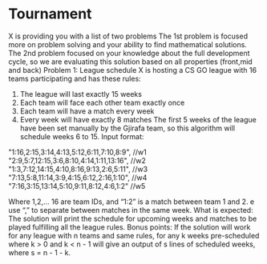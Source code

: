 # Tournament
X is providing you with a list of two problems
The 1st problem is focused more on problem solving and your ability to find mathematical
solutions.
The 2nd problem focused on your knowledge about the full development cycle, so we are
evaluating this solution based on all properties (front,mid and back)
Problem 1: League schedule
X is hosting a CS GO league with 16 teams participating and has these rules:
1. The league will last exactly 15 weeks
2. Each team will face each other team exactly once
3. Each team will have a match every week
4. Every week will have exactly 8 matches
The first 5 weeks of the league have been set manually by the Gjirafa team, so this algorithm
will schedule weeks 6 to 15.
Input format:

"1:16,2:15,3:14,4:13,5:12,6:11,7:10,8:9", //w1
"2:9,5:7,12:15,3:6,8:10,4:14,1:11,13:16", //w2
"1:3,7:12,14:15,4:10,8:16,9:13,2:6,5:11", //w3
"7:13,5:8,11:14,3:9,4:15,6:12,2:16,1:10", //w4
"7:16,3:15,13:14,5:10,9:11,8:12,4:6,1:2" //w5

Where 1,2,... 16 are team IDs, and “1:2” is a match between team 1 and 2. e use “,” to separate
between matches in the same week.
What is expected: The solution will print the schedule for upcoming weeks and matches to be
played fulfilling all the league rules.
Bonus points: If the solution will work for any league with n teams and same rules, for any k
weeks pre-scheduled where k > 0 and k < n - 1 will give an output of s lines of scheduled
weeks, where s = n - 1 - k.
